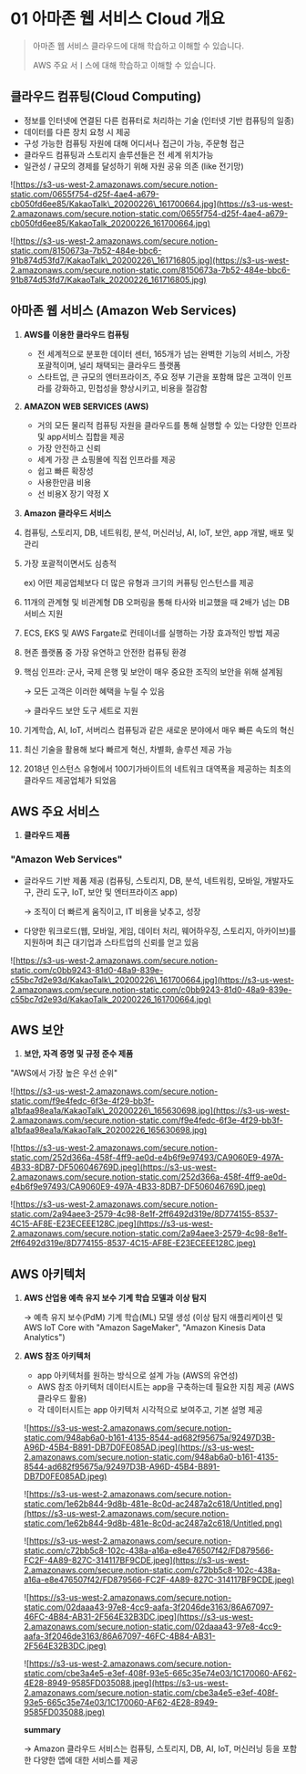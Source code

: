 # 01 아마존 웹 서비스 Cloud 개요

> 아마존 웹 서비스 클라우드에 대해 학습하고 이해할 수 있습니다.
>
> AWS 주요 서ㅣ스에 대해 학습하고 이해할 수 있습니다.

## 클라우드 컴퓨팅\(Cloud Computing\)

* 정보를 인터넷에 연결된 다른 컴퓨터로 처리하는 기술 \(인터넷 기반 컴퓨팅의 일종\)
* 데이터를 다른 장치 요청 시 제공
* 구성 가능한 컴퓨팅 자원에 대해 어디서나 접근이 가능, 주문형 접근
* 클라우드 컴퓨팅과 스토리지 솔루션들은 전 세계 위치가능
* 일관성 / 규모의 경제를 달성하기 위해 자원 공유 의존 \(like 전기망\)

![https://s3-us-west-2.amazonaws.com/secure.notion-static.com/0655f754-d25f-4ae4-a679-cb050fd6ee85/KakaoTalk\_20200226\_161700664.jpg](https://s3-us-west-2.amazonaws.com/secure.notion-static.com/0655f754-d25f-4ae4-a679-cb050fd6ee85/KakaoTalk_20200226_161700664.jpg)

![https://s3-us-west-2.amazonaws.com/secure.notion-static.com/8150673a-7b52-484e-bbc6-91b874d53fd7/KakaoTalk\_20200226\_161716805.jpg](https://s3-us-west-2.amazonaws.com/secure.notion-static.com/8150673a-7b52-484e-bbc6-91b874d53fd7/KakaoTalk_20200226_161716805.jpg)

## 아마존 웹 서비스 \(Amazon Web Services\)

1. **AWS를 이용한 클라우드 컴퓨팅**
   * 전 세계적으로 분포한 데이터 센터, 165개가 넘는 완벽한 기능의 서비스, 가장 포괄적이며, 널리 채택되는 클라우드 플랫폼
   * 스타트업, 큰 규모의 엔터프라이즈, 주요 정부 기관을 포함해 많은 고객이 인프라를 강화하고, 민첩성을 향상시키고, 비용을 절감함
2. **AMAZON WEB SERVICES \(AWS\)**
   * 거의 모든 물리적 컴퓨팅 자원을 클라우드를 통해 실행할 수 있는 다양한 인프라 및 app서비스 집합을 제공
   * 가장 안전하고 신뢰
   * 세계 가장 큰 쇼핑몰에 직접 인프라를 제공
   * 쉽고 빠른 확장성
   * 사용한만큼 비용
   * 선 비용X 장기 약정 X
3. **Amazon 클라우드 서비스**
4. 컴퓨팅, 스토리지, DB, 네트워킹, 분석, 머신러닝, AI, IoT, 보안, app 개발, 배포 및 관리
5. 가장 포괄적이면서도 심층적

   ex\) 어떤 제공업체보다 더 많은 유형과 크기의 커퓨팅 인스턴스를 제공

6. 11개의 관계형 및 비관계형 DB 오퍼링을 통해 타사와 비교했을 때 2배가 넘는 DB 서비스 지원
7. ECS, EKS 및 AWS Fargate로 컨테이너를 실행하는 가장 효과적인 방법 제공
8. 현존 플랫폼 중 가장 유연하고 안전한 컴퓨팅 환경
9. 핵심 인프라: 군사, 국제 은행 및 보안이 매우 중요한 조직의 보안을 위해 설계됨

   → 모든 고객은 이러한 혜택을 누릴 수 있음

   → 클라우드 보안 도구 세트로 지원

10. 기계학습, AI, IoT, 서버리스 컴퓨팅과 같은 새로운 분야에서 매우 빠른 속도의 혁신
11. 최신 기술을 활용해 보다 빠르게 혁신, 차별화, 솔루션 제공 가능
12. 2018년 인스턴스 유형에서 100기가바이트의 네트워크 대역폭을 제공하는 최초의 클라우드 제공업체가 되었음

## AWS 주요 서비스

1. **클라우드 제품**

### "Amazon Web Services"

* 글라우드 기반 제품 제공 \(컴퓨팅, 스토리지, DB, 분석, 네트워킹, 모바일, 개발자도구, 관리 도구, IoT, 보안 및 엔터프라이즈 app\)

  → 조직이 더 빠르게 움직이고, IT 비용을 낮추고, 성장

* 다양한 워크로드\(웹, 모바일, 게임, 데이터 처리, 웨어하우징, 스토리지, 아카이브\)를 지원하며 최근 대기업과 스타트업의 신뢰를 얻고 있음

![https://s3-us-west-2.amazonaws.com/secure.notion-static.com/c0bb9243-81d0-48a9-839e-c55bc7d2e93d/KakaoTalk\_20200226\_161700664.jpg](https://s3-us-west-2.amazonaws.com/secure.notion-static.com/c0bb9243-81d0-48a9-839e-c55bc7d2e93d/KakaoTalk_20200226_161700664.jpg)

## AWS 보안

1. **보안, 자격 증명 및 규정 준수 제품**

"AWS에서 가장 높은 우선 순위"

![https://s3-us-west-2.amazonaws.com/secure.notion-static.com/f9e4fedc-6f3e-4f29-bb3f-a1bfaa98ea1a/KakaoTalk\_20200226\_165630698.jpg](https://s3-us-west-2.amazonaws.com/secure.notion-static.com/f9e4fedc-6f3e-4f29-bb3f-a1bfaa98ea1a/KakaoTalk_20200226_165630698.jpg)

![https://s3-us-west-2.amazonaws.com/secure.notion-static.com/252d366a-458f-4ff9-ae0d-e4b6f9e97493/CA9060E9-497A-4B33-8DB7-DF506046769D.jpeg](https://s3-us-west-2.amazonaws.com/secure.notion-static.com/252d366a-458f-4ff9-ae0d-e4b6f9e97493/CA9060E9-497A-4B33-8DB7-DF506046769D.jpeg)

![https://s3-us-west-2.amazonaws.com/secure.notion-static.com/2a94aee3-2579-4c98-8e1f-2ff6492d319e/8D774155-8537-4C15-AF8E-E23ECEEE128C.jpeg](https://s3-us-west-2.amazonaws.com/secure.notion-static.com/2a94aee3-2579-4c98-8e1f-2ff6492d319e/8D774155-8537-4C15-AF8E-E23ECEEE128C.jpeg)

## AWS 아키텍처

1. **AWS 산업용 예측 유지 보수 기계 학습 모델과 이상 탐지**

   → 예측 유지 보수\(PdM\) 기계 학습\(ML\) 모델 생성 \(이상 탐지 애플리케이션 및 AWS IoT Core with "Amazon SageMaker", "Amazon Kinesis Data Analytics"\)

2. **AWS 참조 아키텍처**

   * app 아키텍처를 원하는 방식으로 설계 가능 \(AWS의 유연성\)
   * AWS 참조 아키텍처 데이터시트는 app을 구축하는데 필요한 지침 제공 \(AWS클라우드 활용\)
   * 각 데이터시트는 app 아키텍처 시각적으로 보여주고, 기본 설명 제공

   ![https://s3-us-west-2.amazonaws.com/secure.notion-static.com/948ab6a0-b161-4135-8544-ad682f95675a/92497D3B-A96D-45B4-B891-DB7D0FE085AD.jpeg](https://s3-us-west-2.amazonaws.com/secure.notion-static.com/948ab6a0-b161-4135-8544-ad682f95675a/92497D3B-A96D-45B4-B891-DB7D0FE085AD.jpeg)

   ![https://s3-us-west-2.amazonaws.com/secure.notion-static.com/1e62b844-9d8b-481e-8c0d-ac2487a2c618/Untitled.png](https://s3-us-west-2.amazonaws.com/secure.notion-static.com/1e62b844-9d8b-481e-8c0d-ac2487a2c618/Untitled.png)

   ![https://s3-us-west-2.amazonaws.com/secure.notion-static.com/c72bb5c8-102c-438a-a16a-e8e476507f42/FD879566-FC2F-4A89-827C-314117BF9CDE.jpeg](https://s3-us-west-2.amazonaws.com/secure.notion-static.com/c72bb5c8-102c-438a-a16a-e8e476507f42/FD879566-FC2F-4A89-827C-314117BF9CDE.jpeg)

   ![https://s3-us-west-2.amazonaws.com/secure.notion-static.com/02daaa43-97e8-4cc9-aafa-3f2046de3163/86A67097-46FC-4B84-AB31-2F564E32B3DC.jpeg](https://s3-us-west-2.amazonaws.com/secure.notion-static.com/02daaa43-97e8-4cc9-aafa-3f2046de3163/86A67097-46FC-4B84-AB31-2F564E32B3DC.jpeg)

   ![https://s3-us-west-2.amazonaws.com/secure.notion-static.com/cbe3a4e5-e3ef-408f-93e5-665c35e74e03/1C170060-AF62-4E28-8949-9585FD035088.jpeg](https://s3-us-west-2.amazonaws.com/secure.notion-static.com/cbe3a4e5-e3ef-408f-93e5-665c35e74e03/1C170060-AF62-4E28-8949-9585FD035088.jpeg)

   **summary**

   → Amazon 클라우드 서비스는 컴퓨팅, 스토리지, DB, AI, IoT, 머신러닝 등을 포함한 다양한 앱에 대한 서비스를 제공

